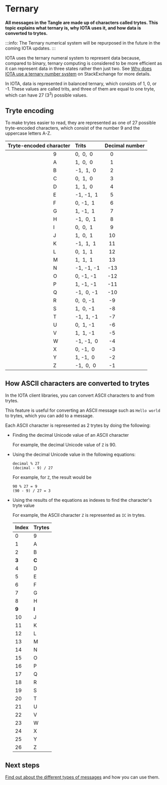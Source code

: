 # Ternary 

**All messages in the Tangle are made up of characters called trytes. This topic explains what ternary is, why IOTA uses it, and how data is converted to trytes.**

:::info:
The Ternary numerical system will be repurposed in the future in the coming IOTA updates.
:::

IOTA uses the ternary numeral system to represent data because, compared to binary, ternary computing is considered to be more efficient as it can represent data in three states rather then just two. See [Why does IOTA use a ternary number system](https://iota.stackexchange.com/questions/8/why-does-iota-use-a-ternary-number-system) on StackExchange for more details.

In IOTA, data is represented in balanced ternary, which consists of 1, 0, or -1. These values are called trits, and three of them are equal to one tryte, which can have 27 (3<sup>3</sup>) possible values.

## Tryte encoding

To make trytes easier to read, they are represented as one of 27 possible tryte-encoded characters, which consist of the number 9 and the uppercase letters A-Z.

|**Tryte-encoded character**| **Trits**| **Decimal number**|
|:----------------------|:-----|:--------------|
|                                  9|  0,  0,  0 |     0|
|                                  A|  1,  0,  0 |     1|
|                                  B| -1,  1,  0 |     2|
|                                  C|  0,  1,  0 |     3|
|                                  D|  1,  1,  0 |     4|
|                                  E| -1, -1,  1 |     5|
|                                  F|  0, -1,  1 |     6|
|                                  G|  1, -1,  1 |     7|
|                                  H| -1,  0,  1 |     8|
|                                  I|  0,  0,  1 |     9|
|                                  J|  1,  0,  1 |    10|
|                                  K| -1,  1,  1 |    11|
|                                  L|  0,  1,  1 |    12|
|                                  M|  1,  1,  1 |    13|
|                                  N| -1, -1, -1 |   -13|
|                                  O|  0, -1, -1 |   -12|
|                                  P|  1, -1, -1 |   -11|
|                                  Q| -1,  0, -1 |   -10|
|                                  R|  0,  0, -1 |    -9|
|                                  S|  1,  0, -1 |    -8|
|                                  T| -1,  1, -1 |    -7|
|                                  U|  0,  1, -1 |    -6|
|                                  V|  1,  1, -1 |    -5|
|                                  W| -1, -1,  0 |    -4|
|                                  X|  0, -1,  0 |    -3|
|                                  Y|  1, -1,  0 |    -2|
|                                  Z| -1,  0,  0 |    -1|

## How ASCII characters are converted to trytes

In the IOTA client libraries, you can convert ASCII characters to and from trytes.

This feature is useful for converting an ASCII message such as `Hello world` to trytes, which you can add to a message.

Each ASCII character is represented as 2 trytes by doing the following:

- Finding the decimal Unicode value of an ASCII character

    For example, the decimal Unicode value of `Z` is 90.

- Using the decimal Unicode value in the following equations:

    ```
    decimal % 27
    (decimal - 9) / 27
    ```

    For example, for `Z`, the result would be

    ```
    90 % 27 = 9
    (90 - 9) / 27 = 3
    ```

- Using the results of the equations as indexes to find the character's tryte value

    For example, the ASCII character `Z` is represented as `IC` in trytes.

    |**Index** |**Trytes**|
    |--|--|
    |0|9|
    |1|A|
    |2|B|
    |**__3__**|**__C__**|
    |4|D|
    |5|E|
    |6|F|
    |7|G|
    |8|H|
    |**__9__**|**__I__**|
    |10|J|
    |11|K|
    |12|L|
    |13|M|
    |14|N|
    |15|O|
    |16|P|
    |17|Q|
    |18|R|
    |19|S|
    |20|T|
    |21|U|
    |22|V|
    |23|W|
    |24|X|
    |25|Y|
    |26|Z|

## Next steps

[Find out about the different types of messages](../first-steps/sending-messages.md) and how you can use them.

